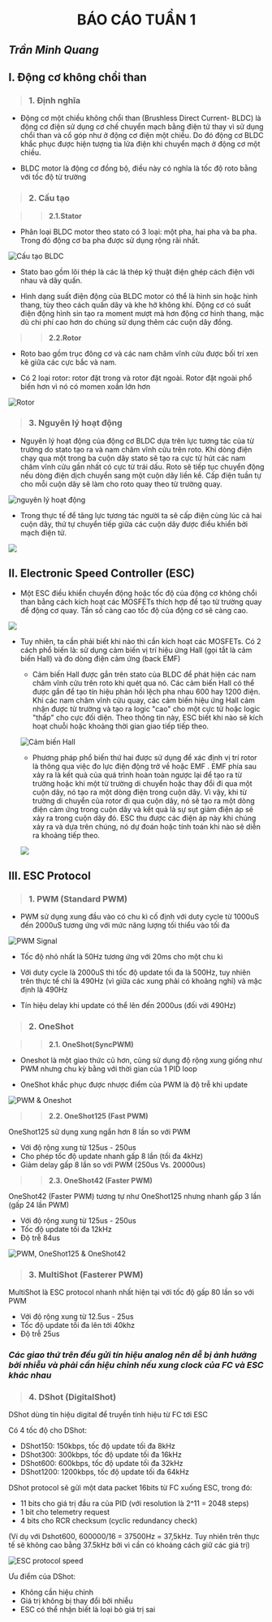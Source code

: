 <h1 align="center"> BÁO CÁO TUẦN 1 </h1> 

## ***Trần Minh Quang***

## **I. Động cơ không chổi than**

> ### **1. Định nghĩa**

- Động cơ một chiều không chổi than (Brushless Direct Current- BLDC) là động cơ điện sử dụng cơ chế chuyển mạch bằng điện tử thay vì sử dụng chổi than và cổ góp như ở động cơ điện một chiều. Do đó động cơ BLDC khắc phục được hiện tượng tia lửa điện khi chuyển mạch ở động cơ một chiều.

- BLDC motor là động cơ đồng bộ, điều này có nghĩa là tốc độ roto bằng với tốc độ từ trường

> ### **2. Cấu tạo**

>> **2.1.Stator**

- Phân loại BLDC motor theo stato có 3 loại: một pha, hai pha và ba pha. Trong đó động cơ ba pha được sử dụng rộng rãi nhất.

![Cấu tạo BLDC](https://kienthuctudonghoa.com/wp-content/uploads/2020/10/dong-co-BLDC-3.jpg "Cấu tạo BLDC")

- Stato bao gồm lõi thép là các lá thép kỹ thuật điện ghép cách điện với nhau và dây quấn.

- Hình dạng suất điện động của BLDC motor có thể là hình sin hoặc hình thang, tùy theo cách quấn dây và khe hở không khí. Động cơ có suất điện động hình sin tạo ra moment mượt mà hơn động cơ hình thang, mặc dù chi phí cao hơn do chúng sử dụng thêm các cuộn dây đồng.

>> **2.2.Rotor**

- Roto bao gồm trục đông cơ và các nam châm vĩnh cửu được bối trí xen kẽ giữa các cực bắc và nam.

- Có 2 loại rotor: rotor đặt trong và rotor đặt ngoài. Rotor đặt ngoài phổ biến hơn vì nó có momen xoắn lớn hơn

![Rotor](https://i.pinimg.com/originals/1d/34/09/1d340941bd00fd427fe1e7497a42be09.png "rotor")

> ### **3. Nguyên lý hoạt động**

- Nguyên lý hoạt động của động cơ BLDC dựa trên lực tương tác của từ trường do stato tạo ra và nam châm vĩnh cửu trên roto. Khi dòng điện chạy qua một trong ba cuộn dây stato sẽ tạo ra cực từ hút các nam châm vĩnh cửu gần nhất có cực từ trái dấu. Roto sẽ tiếp tục chuyển động nếu dòng điện dịch chuyển sang một cuộn dây liền kề. Cấp điện tuần tự cho mỗi cuộn dây sẽ làm cho roto quay theo từ trường quay.
  
![nguyên lý hoạt động](https://kienthuctudonghoa.com/wp-content/uploads/2020/10/dong-co-BLDC-9.jpg)

- Trong thực tế để tăng lực tương tác người ta sẽ cấp điện cùng lúc cả hai cuộn dây, thứ tự chuyển tiếp giữa các cuộn dây được điều khiển bởi mạch điện tử.

![](https://kienthuctudonghoa.com/wp-content/uploads/2020/10/dong-co-BLDC-14.png)

## **II. Electronic Speed Controller (ESC)**

- Một ESC điều khiển chuyển động hoặc tốc độ của động cơ không chổi than bằng cách kích hoạt các MOSFETs thích hợp để tạo từ trường quay để động cơ quay. Tần số càng cao tốc độ của động cơ sẽ càng cao.

![](https://howtomechatronics.com/wp-content/uploads/2019/02/How-does-an-ESC-Work-Electronic-Speed-Controller-768x365.png?ezimgfmt=ng:webp/ngcb2)

- Tuy nhiên, ta cần phải biết khi nào thì cần kích hoạt các MOSFETs. Có 2 cách phổ biến là: sử dụng cảm biến vị trí hiệu ứng Hall (gọi tắt là cảm biến Hall) và đo dòng điện cảm ứng (back EMF)
    - Cảm biến Hall được gắn trên stato của BLDC để phát hiện các nam châm vĩnh cửu trên roto khi quét qua nó. Các cảm biến Hall có thể được gắn để tạo tín hiệu phản hồi lệch pha nhau 600 hay 1200 điện. Khi các nam châm vĩnh cửu quay, các cảm biến hiệu ứng Hall cảm nhận được từ trường và tạo ra logic "cao" cho một cực từ hoặc logic "thấp" cho cực đối diện. Theo thông tin này, ESC biết khi nào sẽ kích hoạt chuỗi hoặc khoảng thời gian giao tiếp tiếp theo.
  
    ![Cảm biến Hall](https://howtomechatronics.com/wp-content/uploads/2019/02/Brushless-motor-rotor-position-using-Hall-effect-sensors-768x412.png?ezimgfmt=ng:webp/ngcb2 "Cảm biến Hall")

    - Phương pháp phổ biến thứ hai được sử dụng để xác định vị trí rotor là thông qua việc đo lực điện động trở về hoặc EMF . EMF phía sau xảy ra là kết quả của quá trình hoàn toàn ngược lại để tạo ra từ trường hoặc khi một từ trường di chuyển hoặc thay đổi đi qua một cuộn dây, nó tạo ra một dòng điện trong cuộn dây. Vì vậy, khi từ trường di chuyển của rotor đi qua cuộn dây, nó sẽ tạo ra một dòng điện cảm ứng trong cuộn dây và kết quả là sự sụt giảm điện áp sẽ xảy ra trong cuộn dây đó. ESC thu được các điện áp này khi chúng xảy ra và dựa trên chúng, nó dự đoán hoặc tính toán khi nào sẽ diễn ra khoảng tiếp theo.
    
    ![](https://howtomechatronics.com/wp-content/uploads/2019/02/Back-EMF-in-Brushless-motor-768x417.png?ezimgfmt=ng:webp/ngcb2)

## **III. ESC Protocol**
> ### **1. PWM (Standard PWM)**

- PWM sử dụng xung đầu vào có chu kì cố định với duty cycle từ 1000uS đến 2000uS tương ứng với mức năng lượng tối thiểu vào tối đa

![PWM Signal](https://howtomechatronics.com/wp-content/uploads/2019/02/Arduino-Brushelss-Motor-Control-using-ESC.png "PWM Signal")

- Tốc độ nhỏ nhất là 50Hz tương ứng với 20ms cho một chu kì 

- Với duty cycle là 2000uS thì tốc độ update tối đa là 500Hz, tuy nhiên trên thực tế chỉ là 490Hz (vì giữa các xung phải có khoảng nghỉ) và mặc định là 490Hz

- Tín hiệu delay khi update có thể lên đến 2000us (đối với 490Hz) 

> ### **2. OneShot** 

>> **2.1. OneShot(SyncPWM)**
- Oneshot  là một giao thức cũ hơn, cũng sử  dụng độ rộng xung giống như PWM nhưng chu kỳ bằng với thời gian của 1 PID loop

- OneShot khắc phục được nhược điểm của PWM là độ trễ khi update

![PWM & Oneshot](https://oscarliang.com/ctt/uploads/2015/03/oneshot-ESC-PWM-explain.jpg "PWM & Oneshot")

>> **2.2. OneShot125 (Fast PWM)**

OneShot125  sử dụng xung ngắn hơn 8 lần so với PWM
- Với độ rộng xung từ 125us - 250us
- Cho phép tốc độ update nhanh gấp 8 lần (tối đa 4kHz)
- Giảm delay gấp 8 lần so với PWM (250us Vs. 20000us)

>> **2.3. OneShot42 (Faster PWM)**

OneShot42 (Faster PWM) tương tự như OneShot125 nhưng nhanh gấp 3 lần (gấp 24 lần PWM)
- Với độ rộng xung từ 125us - 250us
- Tốc độ update tối đa 12kHz
- Độ trễ 84us

![PWM, OneShot125 & OneShot42](https://1.bp.blogspot.com/-zd02VHLotwY/XrDRHpsUADI/AAAAAAAAEEo/l8LzoISs2lw9wAbdz_HgnUbbGcbDJW9LQCLcBGAsYHQ/s1600/Screen%2BShot%2B2020-05-05%2Bat%2B12.35.54%2Bpm.png "PWM, OneShot125 & OneShot42")

> ### **3. MultiShot (Fasterer PWM)** 

MultiShot là ESC protocol nhanh nhất hiện tại với tốc độ gấp 80 lần so với PWM
- Với độ rộng xung từ 12.5us - 25us
- Tốc độ update tối đa lên tới 40khz
- Độ trễ  25us

### ***Các giao thứ trên đều gửi tín hiệu analog nên dễ bị ảnh hưởng bởi nhiễu và phải cần hiệu chỉnh nếu xung clock của FC và ESC khác nhau***
> ### **4. DShot (DigitalShot)** 

DShot dùng tín hiệu digital để truyền tính hiệu từ FC tới ESC

Có 4 tốc độ cho DShot:
- DShot150: 150kbps, tốc độ update tối đa 8kHz
- DShot300: 300kbps, tốc độ update tối đa 16kHz
- DShot600: 600kbps, tốc độ update tối đa 32kHz
- DShot1200: 1200kbps, tốc độ update tối đa 64kHz

DShot protocol sẽ gửi một data packet 16bits từ FC xuống ESC, trong đó:
- 11 bits cho giá trị đầu ra của PID (với resolution là 2^11 = 2048 steps)
- 1 bit cho telemetry request
- 4 bits cho RCR checksum (cyclic redundancy check)

(Ví dụ với Dshot600, 600000/16 = 37500Hz = 37,5kHz. Tuy nhiên trên thực tế sẽ không cao bằng 37.5kHz bởi vì cần có khoảng cách giữ các giá trị)

![ESC protocol speed](https://oscarliang.com/ctt/uploads/2017/05/dshot1200-esc-protocol-speed-bitrate-latency.jpg "ESC protocol speed")

Ưu điểm của DShot:
- Không cần hiệu chỉnh
- Giá trị không bị thay đổi bởi nhiễu 
- ESC có thể nhận biết là loại bỏ giá trị sai